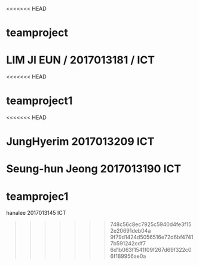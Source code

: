 <<<<<<< HEAD
# teamproject
LIM JI EUN / 2017013181 / ICT
=======
<<<<<<< HEAD
# teamproject1
<<<<<<< HEAD

JungHyerim 2017013209 ICT
=======
Seung-hun Jeong
2017013190
ICT
=======
# teamprojec1
hanalee 
2017013145
ICT
>>>>>>> 748c56c8ec7925c5940d4fe3f152e20691deb04a
>>>>>>> 9f79d1424d5056516e72d6bf47417b591242cdf7
>>>>>>> 6d1b063f1541f09f267d69f322c06f189956ae0a
